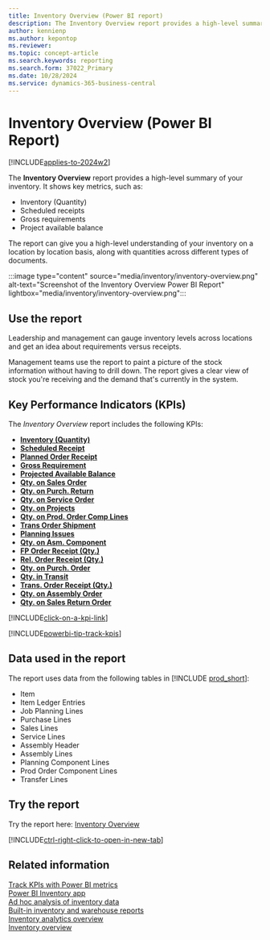 ```yaml
---
title: Inventory Overview (Power BI report)
description: The Inventory Overview report provides a high-level summary of your organizations inventory.
author: kennienp
ms.author: kepontop
ms.reviewer: 
ms.topic: concept-article
ms.search.keywords: reporting
ms.search.form: 37022_Primary
ms.date: 10/28/2024
ms.service: dynamics-365-business-central
---
```


# Inventory Overview (Power BI Report)

[!INCLUDE[applies-to-2024w2](includes/applies-to-2024w2.md)]

The **Inventory Overview** report provides a high-level summary of your inventory. It shows key metrics, such as:

- Inventory (Quantity)
- Scheduled receipts
- Gross requirements
- Project available balance

The report can give you a high-level understanding of your inventory on a location by location basis, along with quantities across different types of documents.

:::image type="content" source="media/inventory/inventory-overview.png" alt-text="Screenshot of the Inventory Overview Power BI Report" lightbox="media/inventory/inventory-overview.png":::

## Use the report

Leadership and management can gauge inventory levels across locations and get an idea about requirements versus receipts.

Management teams use the report to paint a picture of the stock information without having to drill down. The report gives a clear view of stock you're receiving and the demand that's currently in the system.

## Key Performance Indicators (KPIs)

The *Inventory Overview* report includes the following KPIs:

- [**Inventory (Quantity)**](inventory-powerbi-kpis.md#inventory-quantity)
- [**Scheduled Receipt**](inventory-powerbi-kpis.md#scheduled-receipt)
- [**Planned Order Receipt**](inventory-powerbi-kpis.md#planned-order-receipt)
- [**Gross Requirement**](inventory-powerbi-kpis.md#gross-requirement)
- [**Projected Available Balance**](inventory-powerbi-kpis.md#projected-available-balance)
- [**Qty. on Sales Order**](inventory-powerbi-kpis.md#qty-on-sales-order)
- [**Qty. on Purch. Return**](inventory-powerbi-kpis.md#qty-on-purch-return)
- [**Qty. on Service Order**](inventory-powerbi-kpis.md#qty-on-service-order)
- [**Qty. on Projects**](inventory-powerbi-kpis.md#qty-on-projects)
- [**Qty. on Prod. Order Comp Lines**](inventory-powerbi-kpis.md#qty-on-prod-order-comp-lines)
- [**Trans Order Shipment**](inventory-powerbi-kpis.md#trans-order-shipment-qty)
- [**Planning Issues**](inventory-powerbi-kpis.md#planning-issues-qty)
- [**Qty. on Asm. Component**](inventory-powerbi-kpis.md#qty-on-asm-component)
- [**FP Order Receipt (Qty.)**](inventory-powerbi-kpis.md#fp-order-receipt-qty)
- [**Rel. Order Receipt (Qty.)**](inventory-powerbi-kpis.md#rel-order-receipt-qty)
- [**Qty. on Purch. Order**](inventory-powerbi-kpis.md#qty-on-purch-order)
- [**Qty. in Transit**](inventory-powerbi-kpis.md#qty-in-transit)
- [**Trans. Order Receipt (Qty.)**](inventory-powerbi-kpis.md#trans-order-receipt-qty)
- [**Qty. on Assembly Order**](inventory-powerbi-kpis.md#qty-on-assembly-order)
- [**Qty. on Sales Return Order**](inventory-powerbi-kpis.md#qty-on-sales-return-order)

[!INCLUDE[click-on-a-kpi-link](includes/click-on-a-kpi-link.md)] 

[!INCLUDE[powerbi-tip-track-kpis](includes/powerbi-tip-track-kpis.md)] 

## Data used in the report

The report uses data from the following tables in [!INCLUDE [prod_short](includes/prod_short.md)]:

- Item
- Item Ledger Entries
- Job Planning Lines
- Purchase Lines
- Sales Lines
- Service Lines
- Assembly Header
- Assembly Lines
- Planning Component Lines
- Prod Order Component Lines
- Transfer Lines

## Try the report

Try the report here: [Inventory Overview](https://businesscentral.dynamics.com?page=37022)

[!INCLUDE[ctrl-right-click-to-open-in-new-tab](includes/ctrl-right-click-to-open-in-new-tab.md)]

## Related information

[Track KPIs with Power BI metrics](track-kpis-with-power-bi-metrics.md)  
[Power BI Inventory app](inventory-powerbi-app.md)  
[Ad hoc analysis of inventory data](ad-hoc-analysis-inventory.md)  
[Built-in inventory and warehouse reports](inventory-WMS-reports.md)  
[Inventory analytics overview](inventory-analytics-overview.md)  
[Inventory overview](inventory-manage-inventory.md)
